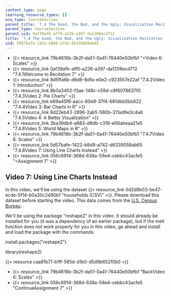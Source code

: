 ```yaml
---
content_type: page
learning_resource_types: []
ocw_type: CourseSection
parent_title: '7.4 The Good, the Bad, and the Ugly: Visualization Recitation  (Recitation)'
parent_type: CourseSection
parent_uid: 0af39afb-aff0-a226-a397-da1206ecd712
title: '7.4 The Good, the Bad, and the Ugly: Visualization Recitation  (Recitation)'
uid: 5d57bafe-1422-b8d9-a742-d6339058ab65
---
```


*   {{< resource_link 79b4616b-3b2f-da51-0a41-76440e50bfb1 "\<Video 6: Scales" >}}
*   {{< resource_link 0af39afb-aff0-a226-a397-da1206ecd712 "7.4.1Welcome to Recitation 7" >}}
*   {{< resource_link 8d5ffa6b-d6d6-8dfa-e0e2-c923557e22af "7.4.2Video 1: Introduction" >}}
*   {{< resource_link 8b0a3402-f3ae-148c-c59d-c8f6078637f0 "7.4.3Video 2: Pie Charts" >}}
*   {{< resource_link b69a45f6-aacc-80e9-37f4-661dbb5bb822 "7.4.4Video 3: Bar Charts in R" >}}
*   {{< resource_link 8d22eb43-2696-2ab5-580b-311ad9e3c4a8 "7.4.5Video 4: A Better Visualization" >}}
*   {{< resource_link 3ba39db4-a883-d8db-c319-e06abeaa21a5 "7.4.6Video 5: World Maps in R" >}}
*   {{< resource_link 79b4616b-3b2f-da51-0a41-76440e50bfb1 "7.4.7Video 6: Scales" >}}
*   {{< resource_link 5d57bafe-1422-b8d9-a742-d6339058ab65 "7.4.8Video 7: Using Line Charts Instead" >}}
*   {{< resource_link 056c6914-368d-638a-59e4-cebbc43acfe5 "\>Assignment 7" >}}

Video 7: Using Line Charts Instead
----------------------------------

In this video, we'll be using the dataset {{< resource_link 0d2d8b03-be47-ecde-5f14-b0a30c2490b1 "households (CSV)" >}}. Please download this dataset before starting the video. This data comes from the [U.S. Census Bureau](http://www.census.gov/).

We'll be using the package "reshape2" in this video. It should already be installed for you (it was a dependency of an earlier package), but if the melt function does not work properly for you in this video, go ahead and install and load the package with the commands:

install.packages("reshape2")

library(reshape2)

{{< resource caa81b71-b1ff-585d-d1b0-d5d9b652f0b0 >}}

*   {{< resource_link 79b4616b-3b2f-da51-0a41-76440e50bfb1 "BackVideo 6: Scales" >}}
*   {{< resource_link 056c6914-368d-638a-59e4-cebbc43acfe5 "ContinueAssignment 7" >}}